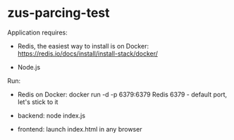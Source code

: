 # zus-parcing-test

Application requires: 

 - Redis, the easiest way to install is on Docker:
https://redis.io/docs/install/install-stack/docker/

 - Node.js

Run:
 - Redis on Docker:
docker run -d -p 6379:6379 Redis
    6379 - default port, let's stick to it 

 - backend:
node index.js

 - frontend:
launch index.html in any browser

